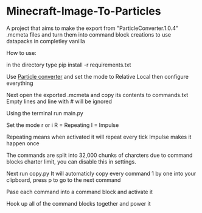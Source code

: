 # Minecraft-Image-To-Particles

A project that aims to make the export from "ParticleConverter.1.0.4" .mcmeta files and turn them into command block creations to use datapacks in completley vanilla


How to use:

in the directory type pip install -r requirements.txt

Use [Particle converter](https://github.com/kemo14331/Particle-Converter/tree/main) and set the mode to Relative Local then configure everything

Next open the exported .mcmeta and copy its contents to commands.txt Empty lines and line with # will be ignored

Using the terminal run main.py

Set the mode r or i
R = Repeating
I = Impulse

Repeating means when activated it will repeat every tick
Impulse makes it happen once

The commands are split into 32,000 chunks of charcters due to command blocks charter limit, you can disable this in settings.

Next run copy.py
It will automaticly copy every command 1 by one into your clipboard, press p to go to the next command

Pase each command into a command block and activate it

Hook up all of the command blocks together and power it
